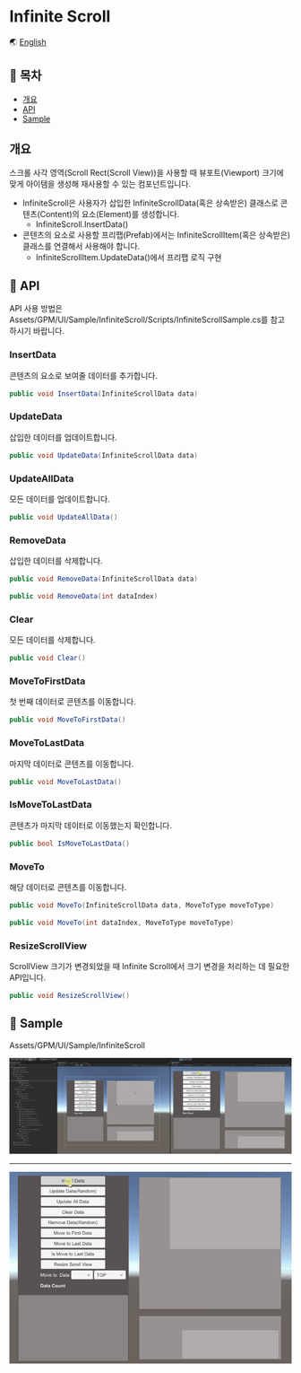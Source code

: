 # Infinite Scroll

🌏 [English](README.en.md)

## 🚩 목차

* [개요](#개요)
* [API](#-api)
* [Sample](#-sample)

## 개요

스크롤 사각 영역(Scroll Rect(Scroll View))을 사용할 때 뷰포트(Viewport) 크기에 맞게 아이템을 생성해 재사용할 수 있는 컴포넌트입니다.

* InfiniteScroll은 사용자가 삽입한 InfiniteScrollData(혹은 상속받은) 클래스로 콘텐츠(Content)의 요소(Element)를 생성합니다.
    * InfiniteScroll.InsertData()
* 콘텐츠의 요소로 사용할 프리팹(Prefab)에서는 InfiniteScrollItem(혹은 상속받은) 클래스를 연결해서 사용해야 합니다.
    * InfiniteScrollItem.UpdateData()에서 프리팹 로직 구현

## 🔨 API

API 사용 방법은 Assets/GPM/UI/Sample/InfiniteScroll/Scripts/InfiniteScrollSample.cs를 참고하시기 바랍니다.

### InsertData

콘텐츠의 요소로 보여줄 데이터를 추가합니다.

```cs
public void InsertData(InfiniteScrollData data)
```

### UpdateData

삽입한 데이터를 업데이트합니다.

```cs
public void UpdateData(InfiniteScrollData data)
```

### UpdateAllData

모든 데이터를 업데이트합니다.

```cs
public void UpdateAllData()
```

### RemoveData

삽입한 데이터를 삭제합니다.

```cs
public void RemoveData(InfiniteScrollData data)
```
```cs
public void RemoveData(int dataIndex)
```

### Clear

모든 데이터를 삭제합니다.

```cs
public void Clear()
```

### MoveToFirstData

첫 번째 데이터로 콘텐츠를 이동합니다.

```cs
public void MoveToFirstData()
```

### MoveToLastData

마지막 데이터로 콘텐츠를 이동합니다.

```cs
public void MoveToLastData()
```

### IsMoveToLastData

콘텐츠가 마지막 데이터로 이동했는지 확인합니다.

```cs
public bool IsMoveToLastData()
```

### MoveTo

해당 데이터로 콘텐츠를 이동합니다.

```cs
public void MoveTo(InfiniteScrollData data, MoveToType moveToType)
```

```cs
public void MoveTo(int dataIndex, MoveToType moveToType)
```

### ResizeScrollView

ScrollView 크기가 변경되었을 때 Infinite Scroll에서 크기 변경을 처리하는 데 필요한 API입니다.

```cs
public void ResizeScrollView()
```

## 🐾 Sample

Assets/GPM/UI/Sample/InfiniteScroll

![infinitescroll_sample](images/infinitescroll_sample.gif)

---

![dynamic_sample](images/dynamic_sample.gif)


